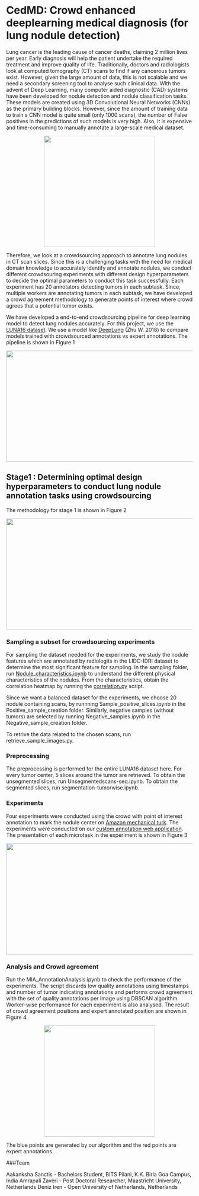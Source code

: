# CedMD: Crowd enhanced deeplearning medical diagnosis (for lung nodule detection)
Lung cancer is the leading cause of cancer deaths, claiming 2 million lives per year. Early diagnosis will help the patient undertake the required treatment and improve quality of life. Traditionally, doctors and radiologists look at computed tomography (CT) scans to find if any cancerous tumors exist. However, given the large amount of data, this is not scalable and we need a secondary screening tool to analyse such clinical data. With the advent of Deep Learning, many computer aided diagnostic (CAD) systems have been developed for nodule detection and nodule classification tasks. These models are created using 3D Convolutional Neural Networks (CNNs) as the primary building blocks. However, since the amount of training data to train a CNN model is quite small (only 1000 scans), the number of False positives in the predictions of such models is very high. Also, it is expensive and time-consuming to manually annotate a large-scale medical dataset.
<p align="center">
<img src="Figures/scan.gif"  height="300"
     width="300"/>
 </p>

Therefore, we look at a crowdsourcing approach to annotate lung nodules in CT scan slices. Since this is a challenging tasks with the need for medical domain knowledge to accurately identify and annotate nodules, we conduct different crowdsouring experiments with different design hyperparameters to decide the optimal parameters to conduct this task successfully. Each experiment has 20 annotators detecting tumors in each subtask. Since, multiple workers are annotating tumors in each subtask, we have developed a crowd agreement methodology to generate points of interest where crowd agrees that a potential tumor exists.

We have developed a end-to-end crowdsourcing pipeline for deep learning model to detect lung nodules accurately. For this project, we use the [LUNA16 dataset](https://luna16.grand-challenge.org/data/). We use a model like [DeepLung](https://arxiv.org/abs/1801.09555) (Zhu W. 2018) to compare models trained with crowdsourced annotations vs expert annotations. The pipeline is shown in Figure 1 

<p align="center">
<img src="Figures/architecture.jpg"  height="300"
     width="600"/>
 </p>


## Stage1 : Determining optimal design hyperparameters to conduct lung nodule annotation tasks using crowdsourcing

The methodology for stage 1 is shown in Figure 2

<p align="center">
<img src="Figures/crowdsourcing_exp_pipeline.jpg"  height="300"
     width="600"/>
 </p>

### Sampling a subset for crowdsourcing experiments

For sampling the dataset needed for the experiments, we study the nodule features which are annotated by radiologits in the LIDC-IDRI dataset to determine the most significant feature for sampling. In the sampling folder, run [Nodule_characteristics.ipynb](sampling/Nodule_characteristics.ipynb) to understand the different physical characteristics of the nodules. From the characteristics, obtain the correlation heatmap by running the [correlation.py](sampling/correlation.py) script.

 Since we want a balanced dataset for the experiments, we choose 20 nodule containing scans, by runnning Sample_positive_slices.ipynb in the Positive_sample_creation folder. Similarly, negative samples (without tumors) are selected by running Negative_samples.ipynb in the Negative_sample_creation folder.

To retrive the data related to the chosen scans, run retrieve_sample_images.py.


### Preprocessing

The preprocessing is performed for the entire LUNA16 dataset here. For every tumor center, 5 slices around the tumor are retrieved. To obtain the unsegmented slices, run Unsegmentedscans-seq.ipynb. To obtain the segmented slices, run segmentation-tumorwise.ipynb.

### Experiments

Four experiments were conducted using the crowd with point of interest annotation to mark the nodule center on [Amazon mechanical turk](https://www.mturk.com/). The experiments were conducted on our [custom annotation web application](http://kitlekaynak.net/mia/medical_poi/main.php). The presentation of each microtask in the experiment is shown in Figure 3

<p align="center">
<img src="Figures/experiments.jpg"  height="300"
     width="600"/>
 </p>



### Analysis and Crowd agreement


Run the MIA_AnnotationAnalysis.ipynb to check the performance of the experiments. The script discards low quality annotations using timestamps and number of tumor indicating annotations and performs crowd agreement with the set of quality annotations per image using DBSCAN algorithm. Worker-wise performance for each experiment is also analysed. The result of crowd agreement positions and expert annotated position are shown in Figure 4.
<p align="center">
<img src="Figures/crowd_agreement.png"
    height="300"
     width="300"/>
 </p>

The blue points are generated by our algorithm and the red points are expert annotations.


###Team

Aakanksha Sanctis - Bachelors Student, BITS Pilani, K.K. Birla Goa Campus, India
Amrapali Zaveri - Post Doctoral Researcher, Maastricht University, Netherlands
Deniz Iren - Open University of Netherlands, Netherlands
